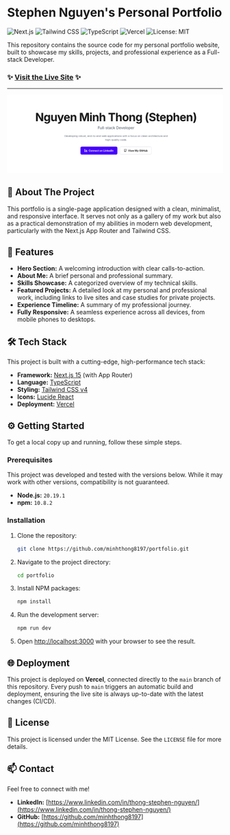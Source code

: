 # Stephen Nguyen's Personal Portfolio

![Next.js](https://img.shields.io/badge/Next.js-000000?style=for-the-badge&logo=nextdotjs&logoColor=white)
![Tailwind CSS](https://img.shields.io/badge/Tailwind_CSS-38B2AC?style=for-the-badge&logo=tailwind-css&logoColor=white)
![TypeScript](https://img.shields.io/badge/TypeScript-3178C6?style=for-the-badge&logo=typescript&logoColor=white)
![Vercel](https://img.shields.io/badge/Vercel-000000?style=for-the-badge&logo=vercel&logoColor=white)
![License: MIT](https://img.shields.io/badge/License-MIT-yellow.svg?style=for-the-badge)

This repository contains the source code for my personal portfolio website, built to showcase my skills, projects, and professional experience as a Full-stack Developer.

### ✨ [Visit the Live Site](https://portfolio.steevyindie.com) ✨

---

![Portfolio Screenshot](./public/portfolio-screenshot.png)

## 🚀 About The Project

This portfolio is a single-page application designed with a clean, minimalist, and responsive interface. It serves not only as a gallery of my work but also as a practical demonstration of my abilities in modern web development, particularly with the Next.js App Router and Tailwind CSS.

## 🌟 Features

-   **Hero Section:** A welcoming introduction with clear calls-to-action.
-   **About Me:** A brief personal and professional summary.
-   **Skills Showcase:** A categorized overview of my technical skills.
-   **Featured Projects:** A detailed look at my personal and professional work, including links to live sites and case studies for private projects.
-   **Experience Timeline:** A summary of my professional journey.
-   **Fully Responsive:** A seamless experience across all devices, from mobile phones to desktops.

## 🛠️ Tech Stack

This project is built with a cutting-edge, high-performance tech stack:

-   **Framework:** [Next.js 15](https://nextjs.org/) (with App Router)
-   **Language:** [TypeScript](https://www.typescriptlang.org/)
-   **Styling:** [Tailwind CSS v4](https://tailwindcss.com/)
-   **Icons:** [Lucide React](https://lucide.dev/)
-   **Deployment:** [Vercel](https://vercel.com/)

## ⚙️ Getting Started

To get a local copy up and running, follow these simple steps.

### Prerequisites

This project was developed and tested with the versions below. While it may work with other versions, compatibility is not guaranteed.

-   **Node.js:** `20.19.1`
-   **npm:** `10.8.2`

### Installation

1.  Clone the repository:
    ```sh
    git clone https://github.com/minhthong8197/portfolio.git
    ```
2.  Navigate to the project directory:
    ```sh
    cd portfolio
    ```
3.  Install NPM packages:
    ```sh
    npm install
    ```
4.  Run the development server:
    ```sh
    npm run dev
    ```
5.  Open [http://localhost:3000](http://localhost:3000) with your browser to see the result.

## 🌐 Deployment

This project is deployed on **Vercel**, connected directly to the `main` branch of this repository. Every push to `main` triggers an automatic build and deployment, ensuring the live site is always up-to-date with the latest changes (CI/CD).

## 📄 License

This project is licensed under the MIT License. See the `LICENSE` file for more details.

## 📫 Contact

Feel free to connect with me!

-   **LinkedIn:** [https://www.linkedin.com/in/thong-stephen-nguyen/](https://www.linkedin.com/in/thong-stephen-nguyen/)
-   **GitHub:** [https://github.com/minhthong8197](https://github.com/minhthong8197)